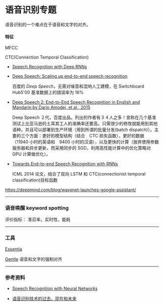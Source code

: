# 语音识别专题

语音识别的一个难点在于语音和文字的对齐。


#### 特征

MFCC 



CTC(Connection Temporal Classification)






- [Speech Recognition with Deep RNNs](http://arxiv.org/pdf/1303.5778.pdf)

- [Deep Speech: Scaling up end-to-end speech recognition](http://arxiv.org/abs/1412.5567)

    百度的 *Deep Speech*，无需对噪音和混响人工建模，在 Switchboard Hub5'00 基准数据上的错误率为 16%

- [Deep Speech 2: End-to-End Speech Recognition in English and Mandarin by Dario Amodei, et al., 2015](http://arxiv.org/abs/1512.02595)

    Deep Speech ２代，百度出品。列出的作者有３４人之多！宣称在几个基准测试上比亚马逊的土耳其工人的准确率还要高。只需很少的修改就能用到其他语种，并且可以部署到生产环境（用到所谓的批量分发(batch dispatch)）。主要的三个方面：更好的模型结构（结合　CTC 损失函数），更好的数据（11940 小时的英语和　9400 小时的汉语），以及更快的计算（放弃使用参数服务器和异步更新，而采用同步的 SGD，利用高性能计算中的优化策略对 GPU 计算做优化）。

- [Towards End-to-end Speech Recognition with RNNs](http://www.jmlr.org/proceedings/papers/v32/graves14.pdf)

    ICML 2014 论文，结合了双向 LSTM 和 CTC(connectionist temporal classification)目标函数



https://deepmind.com/blog/wavenet-launches-google-assistant/


---
### 语音唤醒 keyword spotting
评价指标： 准召率，实时性，能耗






---

### 工具

[Essentia](https://github.com/MTG/essentia)


[Gentle](https://lowerquality.com/gentle/) 语音和文字的强制对齐



---

### 参考资料

- [Speech Recognition with Neural Networks](http://andrew.gibiansky.com/blog/machine-learning/speech-recognition-neural-networks/)

- [语音识别技术的过去、现在和未来](file:///Users/zhangxisheng/Downloads/The-Past-Present-and-Future-of-Speech-Recognition-Technology.pdf)

